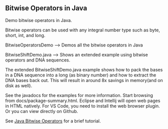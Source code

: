 Bitwise Operators in Java
-------------------------


Demo bitwise operators in Java.  

Bitwise operators can be used with any integral number type such as byte, short, int, and long.

BitwiseOperatorsDemo --> Demos all the bitwise operators in Java

BitwiseShiftDemo.java --> Shows an extended example using bitwise operators and DNA sequences.
                         
The extended BitwiseShiftDemo.java example shows how to pack the bases in a DNA sequence into
a long (as binary number) and how to extract the DNA bases back out. This will result in around 8x savings in memory(and on disk as well).

See the javadocs for the examples for more information. Start browsing from docs/package-summary.html. Eclipse and Intellij will open web pages in HTML natively. For VS Code, you need to install the web browser plugin. Or you can view directly on Github.

See [Java Bitwise Operators](https://www.baeldung.com/java-bitwise-operators) for a brief tutorial.
